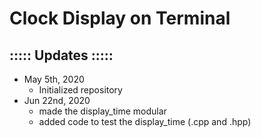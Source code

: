 # Clock Display on Terminal

## ::::: Updates :::::
- May 5th, 2020
	- Initialized repository
- Jun 22nd, 2020
	- made the display\_time modular
	- added code to test the display\_time (.cpp and .hpp)
